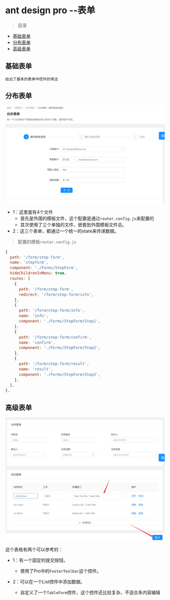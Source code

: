 # ant design pro --表单

> 目录


* [基础表单](#基础表单)
* [分布表单](#分布表单)
* [高级表单](#高级表单)



## 基础表单

```
给出了基本的表单中控件的用法
```



## 分布表单



![alt](../imgs/form-step.png)



* 1：这里面有4个文件
  * 首先是外围的模板文件，这个配置是通过`router.config.js`来配置的
  * 其次使用了三个单独的文件，嵌套到外围模板文件总。
* 2：这三个表单，都通过一个统一的state来传递数据。



> 配置的模板`router.config.js`

```jsx
{
  path: '/form/step-form',
  name: 'stepform',
  component: './Forms/StepForm',
  hideChildrenInMenu: true,
  routes: [
    {
      path: '/form/step-form',
      redirect: '/form/step-form/info',
    },
    {
      path: '/form/step-form/info',
      name: 'info',
      component: './Forms/StepForm/Step1',
    },
    {
      path: '/form/step-form/confirm',
      name: 'confirm',
      component: './Forms/StepForm/Step2',
    },
    {
      path: '/form/step-form/result',
      name: 'result',
      component: './Forms/StepForm/Step3',
    },
  ],
},
```





## 高级表单



![alt](../imgs/form-advance.png)

这个表格有两个可以参考的：

* 1：有一个固定的提交按钮。
  * 使用了Pro中的`FooterToolbar`这个控件。

* 2：可以在一个List控件中添加数据。
  * 自定义了一个`TableForm`控件，这个控件还比较复杂，不适合多内容编辑